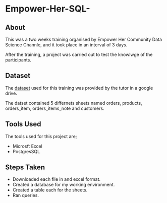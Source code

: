 # Empower-Her-SQL-

## About

This was a two weeks training organised by Empower Her Community Data Science Channle, and it took place in an interval of 3 days.

After the training, a project was carried out to test the knowlwge of the participants.

## Dataset

The [dataset](https://drive.google.com/drive/folders/1n77tuGedy7s9uWPY_hEEqWhnfakl3jIt) used for this training was provided by the tutor in a google drive. 

The datset contained 5 differnets sheets named orders, products, orders_item, orders_items_note and customers.

## Tools Used

The tools used for this project are;

- Microsft Excel
- PostgresSQL

## Steps Taken

- Downloaded each file in and excel format.
- Created a database for my working environment.
- Created a table each for the sheets.
- Ran queries.
